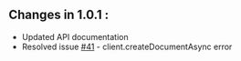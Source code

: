 ## Changes in 1.0.1 : ##

- Updated API documentation
- Resolved issue [#41](https://github.com/Azure/azure-documentdb-node/issues/41) - client.createDocumentAsync error 
